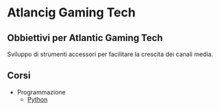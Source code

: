 # Atlancig Gaming Tech

## Obbiettivi per Atlantic Gaming Tech

Sviluppo di strumenti accessori per facilitare la crescita dei canali media.

## Corsi

- Programmazione
  - [Python](corsi/python.md)
